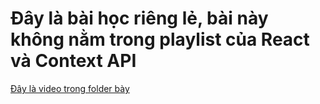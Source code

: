 # Đây là bài học riêng lẻ, bài này không nằm trong playlist của React và Context API

[Đây là video trong folder bày](https://www.youtube.com/watch?v=wRIll-G0SQE)
